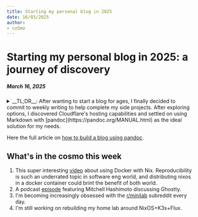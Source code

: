 ```yaml
---
title: Starting my personal blog in 2025
date: 16/03/2025
author:
- co5mo
---
```

# Starting my personal blog in 2025: a journey of discovery

##### March 16, 2025

<details>
<summary>
__TL;DR__: After wanting to start a blog for ages, I finally decided to commit to weekly writing to help complete my side projects.
After exploring options, I discovered Cloudflare's hosting capabilities and settled on using Markdown with [pandoc](https://pandoc.org/MANUAL.html) as the ideal solution for my needs.
</summary>
I've always wanted to start a personal blog, but I never had the courage to build one or try popular platforms like Medium or Substack. A few days ago while exercising at the gym, I had a realization: setting a weekly deadline to write about my recent activities would motivate me to accomplish more and potentially finish my side projects instead of abandoning them on GitHub. Perhaps I'll finally open-source some of them.
I grabbed my phone and began researching popular options.
My requirements were straightforward:

- Custom domain support
- Simple writing and publishing process
- Clean, minimal design and features
- RSS feed functionality
- Good code display capabilities
- Free and preferably not corporate-owned

The last requirement eliminated most blogging platforms (despite Substack's interesting approach).
I then realized I would need to host something myself, so I checked Cloudflare, my domain provider, for included hosting options. I discovered they support numerous web frameworks and offer automatic building and deployment from Git repositories.
Among the frameworks listed, Hugo caught my eye, so I dove into the documentation. Unfortunately, everything seemed overly complex for my simple needs. I considered writing plain HTML files (which Cloudflare's CDN supports), but creating raw HTML is just as tedious as learning a new tool like Hugo.
I concluded that Markdown might be the ideal solution to focus on writing without HTML complexities. After exploring various tools, I discovered [pandoc](https://pandoc.org/MANUAL.html), which claims to be the leading converter between markup formats.
</details>

Here the full article on [how to build a blog using pandoc](./how-to-build-a-blog.html).

## What's in the cosmo this week

1. This super interesting [video](https://www.youtube.com/watch?v=5XY3K8DH55M&t=581s) about using Docker with Nix.
    Reproducibility is such an underrated topic in software eng world, and distributing nixos in a docker container could brint the benefit of both world.
2. A podcast [episode](https://share.transistor.fm/s/7d278697) featuring Mitchell Hashimoto discussing Ghostty.
3. I'm becoming increasingly obsessed with the [r/minilab](https://www.reddit.com/r/minilab/) subreddit every day.
4. I'm still working on rebuilding my home lab around NixOS+K3s+Flux.
